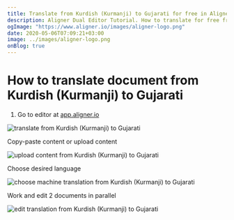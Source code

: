 ```yaml
---
title: Translate from Kurdish (Kurmanji) to Gujarati for free in Aligner Editor
description: Aligner Dual Editor Tutorial. How to translate for free from Kurdish (Kurmanji) to Gujarati. Aligner is multilingual document management platform. 
ogImage: "https://www.aligner.io/images/aligner-logo.png"
date: 2020-05-06T07:09:21+03:00
image: ../images/aligner-logo.png
onBlog: true
---
```


# How to translate document from Kurdish (Kurmanji) to Gujarati

1. Go to editor at [app.aligner.io](https://app.aligner.io "Aligner App web page")

![translate from Kurdish (Kurmanji) to Gujarati](../aligner-blank-editor.png "translate from Kurdish (Kurmanji) to Gujarati")

Copy-paste content or upload content

![upload content from Kurdish (Kurmanji) to Gujarati](../aligner-uploaded-document.png "upload content from Kurdish (Kurmanji) to Gujarati")

Choose desired language

![choose machine translation from Kurdish (Kurmanji) to Gujarati](../aligner-language-dropdown.png "choose machine translation from Kurdish (Kurmanji) to Gujarati")

Work and edit 2 documents in parallel

![edit translation from Kurdish (Kurmanji) to Gujarati](../aligner-double-sitded-editor.png "edit translation from Kurdish (Kurmanji) to Gujarati")

